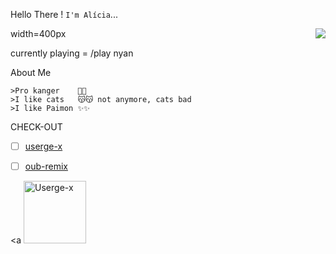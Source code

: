 
Hello There ! ```I'm Alícia```...




<a><img align=right src='https://media3.giphy.com/media/11lxCeKo6cHkJy/giphy.gif'/> width=400px</a>

currently playing = /play nyan

About Me 

```
>Pro kanger    🙁🙁
>I like cats   😽😽 not anymore, cats bad
>I like Paimon ✨✨
```



CHECK-OUT

- [ ] [userge-x](https://github.com/code-rgb/Userge-X)
- [ ] [oub-remix](https://github.com/sahyam2019/oub-remix)


<a <img src="https://media3.giphy.com/media/11lxCeKo6cHkJy/giphy.gif" alt="Userge-x" width=100px></a>
